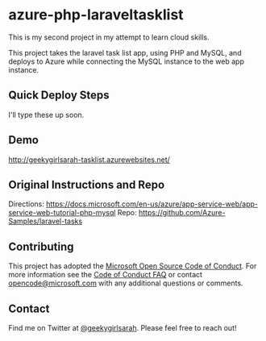 # azure-php-laraveltasklist

This is my second project in my attempt to learn cloud skills.

This project takes the laravel task list app, using PHP and MySQL, and deploys to Azure while connecting the MySQL instance to the web app instance.

## Quick Deploy Steps

I'll type these up soon.

## Demo
http://geekygirlsarah-tasklist.azurewebsites.net/

## Original Instructions and Repo
Directions: https://docs.microsoft.com/en-us/azure/app-service-web/app-service-web-tutorial-php-mysql
Repo: https://github.com/Azure-Samples/laravel-tasks

## Contributing

This project has adopted the [Microsoft Open Source Code of Conduct](https://opensource.microsoft.com/codeofconduct/). For more information see the [Code of Conduct FAQ](https://opensource.microsoft.com/codeofconduct/faq/) or contact [opencode@microsoft.com](mailto:opencode@microsoft.com) with any additional questions or comments.

## Contact

Find me on Twitter at [@geekygirlsarah](https://twitter.com/geekygirlsarah). Please feel free to reach out!

